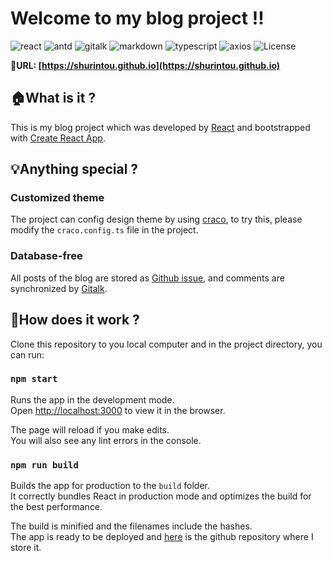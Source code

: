 # Welcome to my blog project !!
![react](https://img.shields.io/badge/react-%5E18.0.0-blue) ![antd](https://img.shields.io/badge/antd-%5E4.21.0-red) ![gitalk](https://img.shields.io/badge/gitalk-%5E1.7.2-green) ![markdown](https://img.shields.io/badge/react--markdown-%5E8.0.3-orange) ![typescript](https://img.shields.io/badge/typescript-%5E4.6.3-9cf) ![axios](https://img.shields.io/badge/axios-%5E0.26.1-yellowgreen) ![License](https://img.shields.io/badge/license-MIT-yellow)

:link:**URL: [https://shurintou.github.io](https://shurintou.github.io)**

## :house:What is it ?

This is my blog project which was developed by [React](https://reactjs.org/) and bootstrapped with [Create React App](https://github.com/facebook/create-react-app).

## :bulb:Anything special ?

### Customized theme
The project can config design theme by using [craco](https://ant.design/docs/react/use-with-create-react-app#Advanced-Guides), to try this, please modify the `craco.config.ts` file in the project.

### Database-free
All posts of the blog are stored as [Github issue](https://github.com/shurintou/shurintou.github.io/issues), and comments are synchronized by [Gitalk](https://github.com/gitalk/gitalk). 

## :key:How does it work ?

Clone this repository to you local computer and in the project directory, you can run:

### `npm start`

Runs the app in the development mode.\
Open [http://localhost:3000](http://localhost:3000) to view it in the browser.

The page will reload if you make edits.\
You will also see any lint errors in the console.

### `npm run build`

Builds the app for production to the `build` folder.\
It correctly bundles React in production mode and optimizes the build for the best performance.

The build is minified and the filenames include the hashes.\
The app is ready to be deployed and [here](https://github.com/shurintou/shurintou.github.io) is the github repository where I store it.
